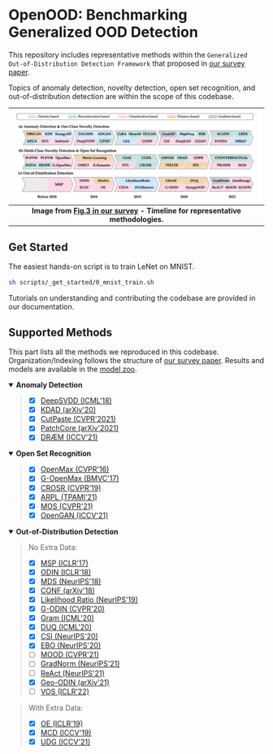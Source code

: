 # OpenOOD: Benchmarking Generalized OOD Detection

This repository includes representative methods within the `Generalized Out-of-Distribution Detection Framework` that proposed
in [our survey paper](https://arxiv.org/abs/2110.11334).

Topics of anomaly detection, novelty detection, open set recognition,
and out-of-distribution detection
are within the scope of this codebase.

| ![timeline.jpg](assets/timeline.jpg) |
|:--:|
| <b>Image from [Fig.3 in our survey](https://arxiv.org/abs/2110.11334) - Timeline for representative methodologies.</b>|


## Get Started

The easiest hands-on script is to train LeNet on MNIST.
```bash
sh scripts/_get_started/0_mnist_train.sh
```
Tutorials on understanding and contributing the codebase are provided in our documentation.

## Supported Methods
This part lists all the methods we reproduced in this codebase.
Organization/Indexing follows the structure of [our survey paper](https://arxiv.org/abs/2110.11334).
Results and models are available in the [model zoo](docs/model_zoo.md).


<details open>
<summary><b>Anomaly Detection</b></summary>

> - [x] [DeepSVDD (ICML'18)](https://github.com/lukasruff/Deep-SVDD-PyTorch)
> - [x] [KDAD (arXiv'20)]()
> - [x] [CutPaste (CVPR'2021)]()
> - [x] [PatchCore (arXiv'2021)]()
> - [x] [DRÆM (ICCV'21)]()
</details>


<details open>
<summary><b>Open Set Recognition</b></summary>

> - [x] [OpenMax (CVPR'16)](https://github.com/13952522076/Open-Set-Recognition)
> - [x] [G-OpenMax (BMVC'17)](https://github.com/lwneal/counterfactual-open-set/blob/master/generativeopenset/gen_openmax.py)
> - [x] [CROSR (CVPR'19)](https://nae-lab.org/~rei/research/crosr/)
> - [x] [ARPL (TPAMI'21)](https://github.com/iCGY96/ARPL)
> - [x] [MOS (CVPR'21)](https://github.com/deeplearning-wisc/large_scale_ood)
> - [x] [OpenGAN (ICCV'21)](https://github.com/aimerykong/OpenGAN/tree/main/utils)
</details>


<details open>
<summary><b>Out-of-Distribution Detection</b></summary>

> No Extra Data:
> - [x] [MSP (ICLR'17)]()
> - [x] [ODIN (ICLR'18)]()
> - [x] [MDS (NeurIPS'18)]()
> - [x] [CONF (arXiv'18)](https://github.com/uoguelph-mlrg/confidence_estimation)
> - [x] [Likelihood Ratio (NeurIPS'19)](https://github.com/google-research/google-research/tree/master/genomics_ood)
> - [x] [G-ODIN (CVPR'20)](https://github.com/guyera/Generalized-ODIN-Implementation)
> - [x] [Gram (ICML'20)](https://github.com/VectorInstitute/gram-ood-detection)
> - [x] [DUQ (ICML'20)](https://github.com/y0ast/deterministic-uncertainty-quantification)
> - [x] [CSI (NeurIPS'20)](https://github.com/alinlab/CSI)
> - [x] [EBO (NeurIPS'20)](https://github.com/wetliu/energy_ood)
> - [ ] [MOOD (CVPR'21)](https://github.com/deeplearning-wisc/MOOD)
> - [ ] [GradNorm (NeurIPS'21)](https://github.com/deeplearning-wisc/gradnorm_ood)
> - [ ] [ReAct (NeurIPS'21)](https://github.com/deeplearning-wisc/react)
> - [x] [Geo-ODIN (arXiv'21)](https://sites.google.com/view/geometric-decomposition)
> - [ ] [VOS (ICLR'22)](https://github.com/deeplearning-wisc/vos)

> With Extra Data:
> - [x] [OE (ICLR'19)]()
> - [x] [MCD (ICCV'19)]()
> - [x] [UDG (ICCV'21)]()
</details>
